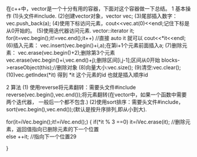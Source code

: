 在c++中，vector是一个十分有用的容器，下面对这个容器做一下总结。
1 基本操作
(1)头文件#include<vector>.
(2)创建vector对象，vector<int> vec;
(3)尾部插入数字：vec.push_back(a);
(4)使用下标访问元素，cout<<vec.at(0)<<endl;记住下标是从0开始的。
(5)使用迭代器访问元素.
vector<int>::iterator it;
for(it=vec.begin();it!=vec.end();it++)  //直接 auto it 就可以
    cout<<*it<<endl;
(6)插入元素：    vec.insert(vec.begin()+i,a);在第i+1个元素前面插入a;
(7)删除元素：    vec.erase(vec.begin()+2);删除第3个元素
vec.erase(vec.begin()+i,vec.end()+j);删除区间[i,j-1];区间从0开始
blocks->eraseObject(this);//删除对象
(8)向量大小:vec.size();
(9)清空:vec.clear();
(10)vec.getIndex(*it) 得到 *it 这个元素的id 也就是插入顺序id

2  算法
(1) 使用reverse将元素翻转：需要头文件#include<algorithm>
reverse(vec.begin(),vec.end());将元素翻转(在vector中，如果一个函数中需要两个迭代器，
一般后一个都不包含.)
(2)使用sort排序：需要头文件#include<algorithm>，
sort(vec.begin(),vec.end());(默认是按升序排列,即从小到大).

for(it=iVec.begin();it!=iVec.end();)
{
    if(*it % 3 ==0)
        it=iVec.erase(it);    //删除元素，返回值指向已删除元素的下一个位置    
    else
        ++it;    //指向下一个位置29    
    
}
